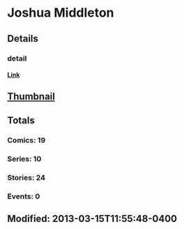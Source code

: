 # Joshua  Middleton 
## Details
### detail
#### [Link](http://marvel.com/comics/creators/494/joshua_middleton?utm_campaign=apiRef&utm_source=225578a89fc76f3d20fbffda5d17a88d)
## [Thumbnail](http://i.annihil.us/u/prod/marvel/i/mg/b/f0/4bc631f0da91f.jpg)
## Totals
### Comics: 19
### Series: 10
### Stories: 24
### Events: 0
## Modified: 2013-03-15T11:55:48-0400